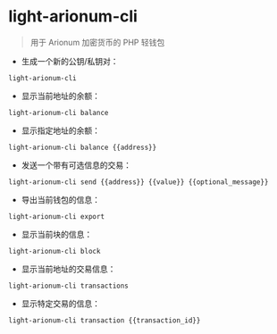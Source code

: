 # light-arionum-cli

> 用于 Arionum 加密货币的 PHP 轻钱包

- 生成一个新的公钥/私钥对：

`light-arionum-cli`

- 显示当前地址的余额：

`light-arionum-cli balance`

- 显示指定地址的余额：

`light-arionum-cli balance {{address}}`

- 发送一个带有可选信息的交易：

`light-arionum-cli send {{address}} {{value}} {{optional_message}}`

- 导出当前钱包的信息：

`light-arionum-cli export`

- 显示当前块的信息：

`light-arionum-cli block`

- 显示当前地址的交易信息：

`light-arionum-cli transactions`

- 显示特定交易的信息：

`light-arionum-cli transaction {{transaction_id}}`

[#]: contributors: ([潘潘]，[蔚然])